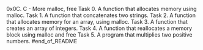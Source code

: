 0x0C. C - More malloc, free
Task 0. A function that allocates memory using malloc.
Task 1. A function that concatenates two strings.
Task 2. A function that allocates memory for an array, using malloc.
Task 3. A function that creates an array of integers.
Task 4. A function that reallocates a memory block using malloc and free
Task 5. A program that multiplies two positive numbers.
#end_of_README
